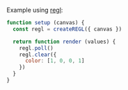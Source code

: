 Example using [regl](http://regl.party):
```javascript
function setup (canvas) {
  const regl = createREGL({ canvas })

  return function render (values) {
    regl.poll()
    regl.clear({
      color: [1, 0, 0, 1]
    })
  }
}
```
